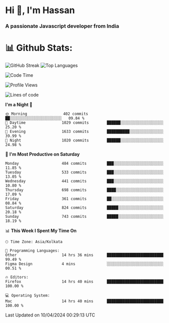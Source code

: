 # Hi 👋, I'm Hassan
### A passionate Javascript developer from India


# 📊 Github Stats:
![GitHub Streak](https://github-readme-streak-stats.herokuapp.com/?user=codeblooded47&theme=dracula&hide_border=false)
![Top Languages](https://github-readme-stats.vercel.app/api/top-langs/?username=codeblooded47&layout=compact&theme=dracula)



<!--START_SECTION:waka-->
![Code Time](http://img.shields.io/badge/Code%20Time-509%20hrs%201%20min-blue)

![Profile Views](http://img.shields.io/badge/Profile%20Views-0-blue)

![Lines of code](https://img.shields.io/badge/From%20Hello%20World%20I%27ve%20Written-23.4%20million%20lines%20of%20code-blue)

**I'm a Night 🦉** 

```text
🌞 Morning                402 commits         ██░░░░░░░░░░░░░░░░░░░░░░░   09.84 % 
🌆 Daytime                1029 commits        ██████░░░░░░░░░░░░░░░░░░░   25.20 % 
🌃 Evening                1633 commits        ██████████░░░░░░░░░░░░░░░   39.99 % 
🌙 Night                  1020 commits        ██████░░░░░░░░░░░░░░░░░░░   24.98 % 
```
📅 **I'm Most Productive on Saturday** 

```text
Monday                   484 commits         ███░░░░░░░░░░░░░░░░░░░░░░   11.85 % 
Tuesday                  533 commits         ███░░░░░░░░░░░░░░░░░░░░░░   13.05 % 
Wednesday                441 commits         ███░░░░░░░░░░░░░░░░░░░░░░   10.80 % 
Thursday                 698 commits         ████░░░░░░░░░░░░░░░░░░░░░   17.09 % 
Friday                   361 commits         ██░░░░░░░░░░░░░░░░░░░░░░░   08.84 % 
Saturday                 824 commits         █████░░░░░░░░░░░░░░░░░░░░   20.18 % 
Sunday                   743 commits         █████░░░░░░░░░░░░░░░░░░░░   18.19 % 
```


📊 **This Week I Spent My Time On** 

```text
🕑︎ Time Zone: Asia/Kolkata

💬 Programming Languages: 
Other                    14 hrs 36 mins      █████████████████████████   99.49 % 
Figma Design             4 mins              ░░░░░░░░░░░░░░░░░░░░░░░░░   00.51 % 

🔥 Editors: 
Firefox                  14 hrs 40 mins      █████████████████████████   100.00 % 

💻 Operating System: 
Mac                      14 hrs 40 mins      █████████████████████████   100.00 % 
```


 Last Updated on 10/04/2024 00:29:13 UTC
<!--END_SECTION:waka-->

